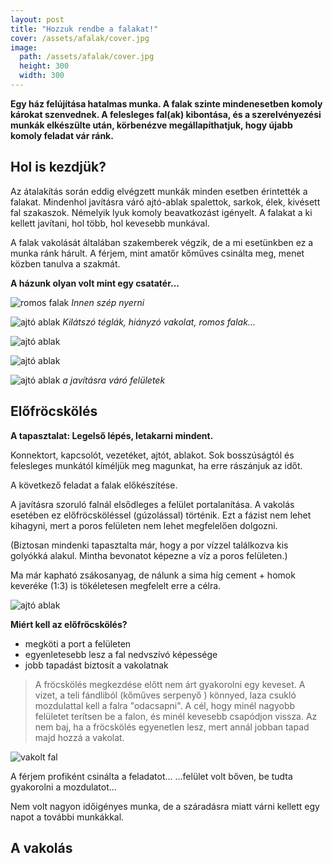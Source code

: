 ```yaml
---
layout: post
title: "Hozzuk rendbe a falakat!"
cover: /assets/afalak/cover.jpg
image:
  path: /assets/afalak/cover.jpg
  height: 300
  width: 300
---
```



**Egy ház felújítása hatalmas munka.  A falak szinte mindenesetben komoly károkat szenvednek. A felesleges fal(ak) kibontása, és a szerelvényezési munkák elkészülte után, körbenézve megállapíthatjuk, hogy újabb komoly feladat vár ránk.**


## Hol is kezdjük?

Az átalakítás során eddig elvégzett munkák minden esetben érintették a falakat. Mindenhol javításra váró ajtó-ablak spalettok, sarkok, élek, kivésett fal szakaszok. Némelyik lyuk komoly beavatkozást igényelt. A falakat a ki kellett javítani, hol több, hol kevesebb munkával.

A falak vakolását általában szakemberek végzik, de a mi esetünkben ez a munka ránk hárult. A férjem, mint amatőr kőműves csinálta meg, menet közben tanulva a szakmát.


**A házunk olyan volt mint egy csatatér...**

![romos falak](/assets/afalak/6jav.jpg)
_Innen szép nyerni_




![ajtó ablak](/assets/afalak/DSCF0001.JPG)
_Kilátszó téglák, hiányzó vakolat, romos falak..._

![ajtó ablak](/assets/afalak/DSCF0005.JPG)

![ajtó ablak](/assets/afalak/DSCF0028.JPG)

![ajtó ablak](/assets/afalak/DSCF0143.JPG)
_a javításra váró felületek_






## Előfröcskölés


**A tapasztalat: Legelső lépés, letakarni mindent.**

Konnektort, kapcsolót, vezetéket, ajtót, ablakot. 
Sok bosszúságtól és felesleges munkától kíméljük meg magunkat, ha erre rászánjuk az időt.


A következő feladat a falak előkészítése. 


A javításra szoruló falnál elsődleges a felület portalanítása. A vakolás esetében ez előfröcsköléssel (gúzolással) történik. Ezt a fázist nem lehet kihagyni, mert a poros felületen nem lehet megfelelően dolgozni.

(Biztosan mindenki tapasztalta már, hogy a por vízzel találkozva kis golyókká alakul. Mintha bevonatot képezne a víz a poros felületen.) 

Ma már kapható zsákosanyag, de nálunk a sima híg cement + homok keveréke  (1:3) is tökéletesen megfelelt erre a célra.

![ajtó ablak](/assets/afalak/DSCF0155.JPG)




**Miért kell az előfröcskölés?**

* megköti a port a felületen
* egyenletesebb lesz a fal nedvszívó képessége
* jobb tapadást biztosít a vakolatnak

> A fröcskölés megkezdése előtt nem árt gyakorolni egy keveset. A vizet, a teli fándliból (kőműves serpenyő ) könnyed, laza csukló mozdulattal kell a falra "odacsapni". A cél, hogy minél nagyobb felületet terítsen be a falon, és minél kevesebb csapódjon vissza. Az nem baj, ha a fröcskölés egyenetlen lesz, mert annál jobban tapad majd hozzá a vakolat.  




![vakolt fal](/assets/afalak/DSCF0699jav.JPG)

A férjem profiként csinálta a feladatot...
...felület volt bőven, be tudta gyakorolni a mozdulatot... 

Nem volt nagyon időigényes munka, de a száradásra miatt várni kellett egy napot a további munkákkal.


## A vakolás



